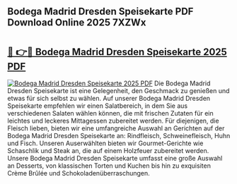 ## Bodega Madrid Dresden Speisekarte PDF Download Online 2025 7XZWx

# <h2><a href="http://gc7fxp.nevu.top/?p=Bodega+Madrid+Dresden+Speisekarte">🔗 👉🔴 Bodega Madrid Dresden Speisekarte 2025 PDF</a></h2>

[![Bodega Madrid Dresden Speisekarte 2025 PDF](https://i.imgur.com/dBaPXMq.png)](http://gc7fxp.nevu.top/?p=Bodega+Madrid+Dresden+Speisekarte)
Die Bodega Madrid Dresden Speisekarte ist eine Gelegenheit, den Geschmack zu genießen und etwas für sich selbst zu wählen. Auf unserer Bodega Madrid Dresden Speisekarte empfehlen wir einen Salatbereich, in dem Sie aus verschiedenen Salaten wählen können, die mit frischen Zutaten für ein leichtes und leckeres Mittagessen zubereitet werden. Für diejenigen, die Fleisch lieben, bieten wir eine umfangreiche Auswahl an Gerichten auf der Bodega Madrid Dresden Speisekarte an: Rindfleisch, Schweinefleisch, Huhn und Fisch. Unseren Auserwählten bieten wir Gourmet-Gerichte wie Schaschlik und Steak an, die auf einem Holzfeuer zubereitet werden. Unsere Bodega Madrid Dresden Speisekarte umfasst eine große Auswahl an Desserts, von klassischen Torten und Kuchen bis hin zu exquisiten Crème Brûlée und Schokoladenüberraschungen.
